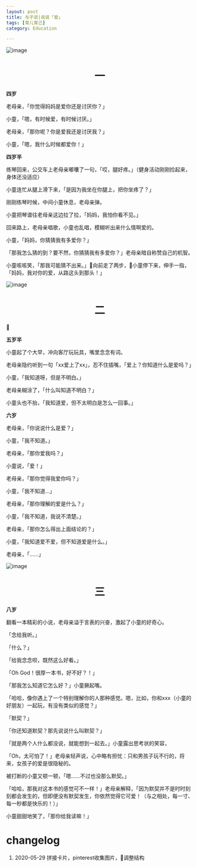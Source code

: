 ```yaml
---
layout: post
title: 与子说|说说「爱」
tags: [育儿育己]
category: Education

---
```

![image](https://user-images.githubusercontent.com/23351109/83271536-957c4000-a1fc-11ea-9c4b-65c56ed86983.png)

# <center>  一

**四岁**

老母亲，「你觉得妈妈是爱你还是讨厌你？」

小童，「嗯，有时候爱，有时候讨厌。」

老母亲，「那你呢？你是爱我还是讨厌我？」

小童，「嗯，我什么时候都爱你！」



**四岁半**

练琴回来，公交车上老母亲嘟囔了一句，「哎，腿好疼。」（健身活动刚刚捡起来，身体还没适应）

小童连忙从腿上滑下来，「是因为我坐在你腿上，把你坐疼了？」

刚刚练琴时候，中间小童休息，老母亲弹。

小童把琴谱往老母亲这边拉了拉，「妈妈，我怕你看不见。」

回来路上，老母亲唱歌，小童也乱唱，模糊听出来什么情啊爱的。

小童，「妈妈，你猜猜我有多爱你？」

「那我怎么猜的到？要不然，你猜猜我有多爱你？」老母亲暗自称赞自己的机智。

小童咳咳笑，「那我可能猜不出来。」向前走了两步，小童停下来，伸手一指，「妈妈，我对你的爱，从路这头到那头！」


![image](https://user-images.githubusercontent.com/23351109/83271495-872e2400-a1fc-11ea-9590-d757d62199dd.png)

# <center>  二


**五岁半**

小童起了个大早，冲向客厅玩玩具，嘴里念念有词。

老母亲隐约听到一句「xx爱上了xx」，忍不住插嘴，「爱上？你知道什么是爱吗？」

小童，「我知道呀，但是不明白。」

老母亲糊涂了，「什么叫知道不明白？」

小童头也不抬，「我知道爱，但不太明白是怎么一回事。」


**六岁**

老母亲，「你说说什么是爱？」

小童，「我不知道。」

老母亲，「那你爱我吗？」

小童说，「爱！」

老母亲，「那你觉得我爱你吗？」

小童，「我不知道...」

老母亲，「那你理解的爱是什么？」

小童，「我不知道，我说不清楚。」

老母亲，「那你怎么得出上面结论的？」

小童，「我知道爱不爱，但不知道爱是什么。」

老母亲，「......」

![image](https://user-images.githubusercontent.com/23351109/83271429-72519080-a1fc-11ea-9c62-c64d4a3c50a1.png)

# <center>  三
**八岁**

翻看一本精彩的小说，老母亲溢于言表的兴奋，激起了小童的好奇心。

「念给我听。」

「什么？」

「给我念念呗，既然这么好看。」

「Oh God！很厚一本书，好不好？！」

「那我怎么知道它怎么好？」小童撅起嘴。

「哈哈，像你遇上了一个特别理解你的人那种感觉。嗯，比如，你和xxx（小童的好朋友）一起玩，有没有类似的感觉？」

「默契？」

「你还知道默契？那先说说什么叫默契？」

「就是两个人什么都没说，就能想到一起去。」小童露出思考状的笑容，

「Oh，太可怕了！」老母亲轻声说，心中略有担忧：只和男孩子玩不行的，将来，女孩子的爱是很隐秘的。

被打断的小童又顿一顿，「嗯……不过也没那么默契。」

「哈哈，那我对这本书的感觉可不一样！」老母亲解释，「因为默契并不是时时刻刻都会发生的，但即便没有默契发生，你依然觉得它可爱！（与之相处，每一寸、每一秒都是快乐的！）」

小童甜甜地笑了，「那你给我读嘛！」

# changelog
1. 2020-05-29 拼接卡片，pinterest收集图片，调整结构
